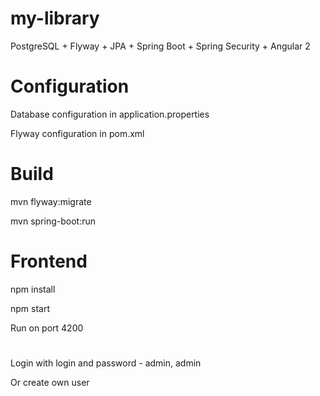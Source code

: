 # my-library
PostgreSQL + Flyway + JPA + Spring Boot + Spring Security + Angular 2

# Configuration

Database configuration in application.properties

Flyway configuration in pom.xml

# Build 

mvn flyway:migrate

mvn spring-boot:run

# Frontend

npm install

npm start

Run on port 4200

#

Login with login and password - admin, admin

Or create own user
